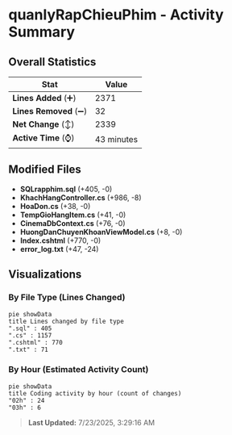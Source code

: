 # quanlyRapChieuPhim - Activity Summary 

## Overall Statistics

| Stat                   | Value                                                             |
| ---------------------- | ----------------------------------------------------------------- |
| **Lines Added** (➕)   | 2371                                          |
| **Lines Removed** (➖) | 32                                        |
| **Net Change** (↕)    | 2339                |
| **Active Time** (⌚)   | 43 minutes |


## Modified Files
- **SQLrapphim.sql** (+405, -0)
- **KhachHangController.cs** (+986, -8)
- **HoaDon.cs** (+38, -0)
- **TempGioHangItem.cs** (+41, -0)
- **CinemaDbContext.cs** (+76, -0)
- **HuongDanChuyenKhoanViewModel.cs** (+8, -0)
- **Index.cshtml** (+770, -0)
- **error_log.txt** (+47, -24)

## Visualizations

### By File Type (Lines Changed)

```mermaid
pie showData
title Lines changed by file type
".sql" : 405
".cs" : 1157
".cshtml" : 770
".txt" : 71
```

### By Hour (Estimated Activity Count)

```mermaid
pie showData
title Coding activity by hour (count of changes)
"02h" : 24
"03h" : 6
```


> **Last Updated:** 7/23/2025, 3:29:16 AM
